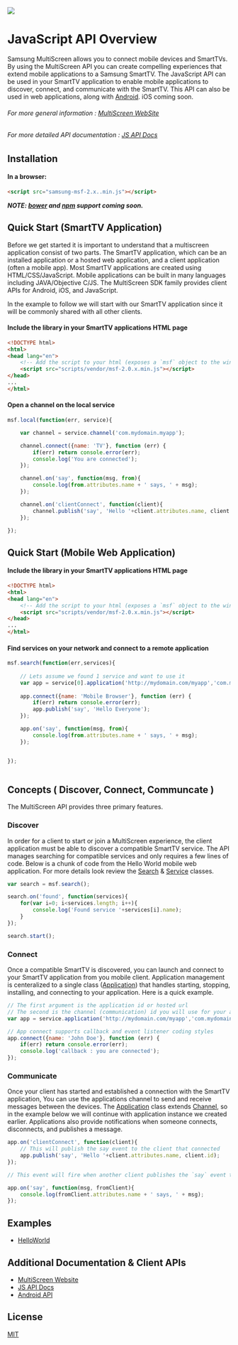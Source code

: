 ![](http://multiscreen.samsung.com/downloads/msf-logo.png)
# JavaScript API Overview

Samsung MultiScreen allows you to connect mobile devices and SmartTVs. By using the MultiScreen API you can create compelling experiences that extend mobile applications to a Samsung SmartTV. The JavaScript API can be used in your SmartTV application to enable mobile applications to discover, connect, and communicate with the SmartTV. This API can also be used in web applications,
along with [Android](https://github.com/MultiScreenSDK/multiscreen-android). iOS coming soon.

###### For more general information : [MultiScreen WebSite](http://multiscreen.samsung.com )
###### For more detailed API documentation : [JS API Docs](docs/api.md)


## Installation

#### In a browser:
```html
<script src="samsung-msf-2.x..min.js"></script>
```
<!--
#### Using Bower:
```bash
$ bower install samsung-msf-js
```

#### Using npm ( browserify / webpack )
```bash
$ npm install samsung-msf-js --save-dev
```
-->

**_NOTE: [bower](http://bower.io/) and [npm](https://www.npmjs.com/) support coming soon._**

## Quick Start (SmartTV Application)

  Before we get started it is important to understand that a multiscreen application consist of two parts. The SmartTV application, which can be an installed application or a hosted web application, and a client application (often a mobile app). Most SmartTV applications are created using HTML/CSS/JavaScript. Mobile applications can be built in many languages including JAVA/Objective C/JS. The MultiScreen SDK family provides client APIs for Android, iOS, and JavaScript.

  In the example to follow we will start with our SmartTV application since it will be commonly shared with all other clients.

#### Include the library in your SmartTV applications HTML page
```html
<!DOCTYPE html>
<html>
<head lang="en">
    <!-- Add the script to your html (exposes a `msf` object to the window) -->
    <script src="scripts/vendor/msf-2.0.x.min.js"></script>
</head>
...
</html>

```
#### Open a channel on the local service
```javascript
msf.local(function(err, service){

	var channel = service.channel('com.mydomain.myapp');

    channel.connect({name: 'TV'}, function (err) {
        if(err) return console.error(err);
		console.log('You are connected');
    });

    channel.on('say', function(msg, from){
        console.log(from.attributes.name + ' says, ' + msg);
    });

    channel.on('clientConnect', function(client){
        channel.publish('say', 'Hello '+client.attributes.name, client.id);
    });

});

```


## Quick Start (Mobile Web Application)

#### Include the library in your SmartTV applications HTML page
```html
<!DOCTYPE html>
<html>
<head lang="en">
    <!-- Add the script to your html (exposes a `msf` object to the window) -->
    <script src="scripts/vendor/msf-2.0.x.min.js"></script>
</head>
...
</html>

```
#### Find services on your network and connect to a remote application
```javascript
msf.search(function(err,services){
	
	// Lets assume we found 1 service and want to use it
	var app = service[0].application('http://mydomain.com/myapp','com.mydomain.myapp');
	
	app.connect({name: 'Mobile Browser'}, function (err) {
	    if(err) return console.error(err);
		app.publish('say', 'Hello Everyone');
	});

	app.on('say', function(msg, from){
        console.log(from.attributes.name + ' says, ' + msg);
    });


});
 
```

## Concepts ( Discover, Connect, Communcate )

The MultiScreen API provides three primary features. 


### Discover

In order for a client to start or join a MultiScreen experience, the client application must be able to discover a compatible SmartTV service. The API manages searching for compatible services and only requires a few lines of code. Below is a chunk of code from the Hello World mobile web application. For more details look review the [Search](docs/api.md#Search) & [Service](docs/api.md#Service) classes.

```javascript
var search = msf.search();

search.on('found', function(services){
    for(var i=0; i<services.length; i++){
		console.log('Found service '+services[i].name);
	}
});

search.start(); 

```

### Connect

Once a compatible SmartTV is discovered, you can launch and connect to your SmartTV application from you mobile client. Application management is centeralized to a single class ([Application](docs/api.md#Application)) that handles starting, stopping, installing, and connecting to your application. Here is a quick example.

```javascript
// The first argument is the application id or hosted url
// The second is the channel (communication) id you will use for your application
var app = service.application('http://mydomain.com/myapp','com.mydomain.myapp');

// App connect supports callback and event listener coding styles
app.connect({name: 'John Doe'}, function (err) {
    if(err) return console.error(err);
	console.log('callback : you are connected');
});

```

### Communicate

Once your client has started and established a connection with the SmartTV application, You can use the applications channel to send and receive messages between the devices. The [Application](docs/api.md#Application) class extends [Channel](docs/api.md#Channel), so in the example below we will continue with application instance we created earlier. Applications also provide notifications when someone connects, disconnects, and publishes a message. 

```javascript
app.on('clientConnect', function(client){
	// This will publish the say event to the client that connected 
    app.publish('say', 'Hello '+client.attributes.name, client.id);
});

// This event will fire when another client publishes the `say` event to a target including your client

app.on('say', function(msg, fromClient){
    console.log(fromClient.attributes.name + ' says, ' + msg);
});

```

## Examples

  * [HelloWorld](https://github.com/MultiScreenSDK/multiscreen-helloworld-js)

## Additional Documentation & Client APIs

  * [MultiScreen Website](http://multiscreen.samsung.com/)
  * [JS API Docs](docs/api.md)
  * [Android API](https://github.com/MultiScreenSDK/multiscreen-android)


## License

  [MIT](LICENSE.txt)
